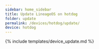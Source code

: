 ```yaml
---
sidebar: home_sidebar
title: Update LineageOS on hotdog
folder: update
permalink: /devices/hotdog/update/
device: hotdog
---
```

{% include templates/device_update.md %}
